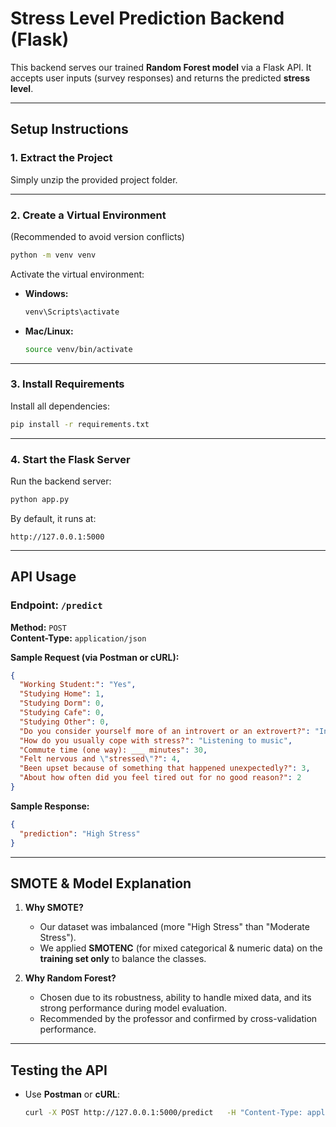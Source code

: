 # **Stress Level Prediction Backend (Flask)**

This backend serves our trained **Random Forest model** via a Flask API. It accepts user inputs (survey responses) and returns the predicted **stress level**.

---

## **Setup Instructions**

### **1. Extract the Project**

Simply unzip the provided project folder.

---

### **2. Create a Virtual Environment**

(Recommended to avoid version conflicts)

```bash
python -m venv venv
```

Activate the virtual environment:

- **Windows:**
  ```bash
  venv\Scripts\activate
  ```
- **Mac/Linux:**
  ```bash
  source venv/bin/activate
  ```

---

### **3. Install Requirements**

Install all dependencies:

```bash
pip install -r requirements.txt
```

---

### **4. Start the Flask Server**

Run the backend server:

```bash
python app.py
```

By default, it runs at:

```
http://127.0.0.1:5000
```

---

## **API Usage**

### **Endpoint: `/predict`**

**Method:** `POST`  
**Content-Type:** `application/json`

**Sample Request (via Postman or cURL):**

```json
{
  "Working Student:": "Yes",
  "Studying Home": 1,
  "Studying Dorm": 0,
  "Studying Cafe": 0,
  "Studying Other": 0,
  "Do you consider yourself more of an introvert or an extrovert?": "Introvert",
  "How do you usually cope with stress?": "Listening to music",
  "Commute time (one way): ___ minutes": 30,
  "Felt nervous and \"stressed\"?": 4,
  "Been upset because of something that happened unexpectedly?": 3,
  "About how often did you feel tired out for no good reason?": 2
}
```

**Sample Response:**

```json
{
  "prediction": "High Stress"
}
```

---

## **SMOTE & Model Explanation**

1. **Why SMOTE?**

   - Our dataset was imbalanced (more "High Stress" than "Moderate Stress").
   - We applied **SMOTENC** (for mixed categorical & numeric data) on the **training set only** to balance the classes.

2. **Why Random Forest?**
   - Chosen due to its robustness, ability to handle mixed data, and its strong performance during model evaluation.
   - Recommended by the professor and confirmed by cross-validation performance.

---

## **Testing the API**

- Use **Postman** or **cURL**:
  ```bash
  curl -X POST http://127.0.0.1:5000/predict   -H "Content-Type: application/json"   -d '{"Working Student:": "Yes", "Studying Home": 1, ...}'
  ```
